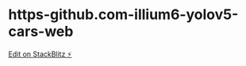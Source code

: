 # https-github.com-illium6-yolov5-cars-web

[Edit on StackBlitz ⚡️](https://stackblitz.com/edit/stackblitz-starters-imrug3)